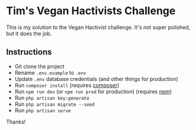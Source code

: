 # Tim's Vegan Hactivists Challenge

This is my solution to the Vegan Hactivist challenge. It's not super polished, but it does the job.

## Instructions

+ Git clone the project 
+ Rename `.env.example` to `.env`
+ Update `.env` database credentials (and other things for production)
+ Run `composer install` (requires [composer](https://getcomposer.org/))
+ Run `npm run dev` (or `npm run prod` for production) (requires [npm](https://www.npmjs.com/))
+ Run `php artisan key:generate`
+ Run `php artisan migrate --seed`
+ Run `php artisan serve`

Thanks!
